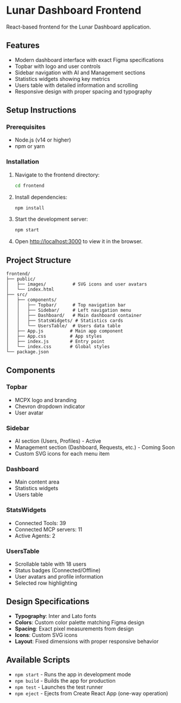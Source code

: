 # Lunar Dashboard Frontend

React-based frontend for the Lunar Dashboard application.

## Features

- Modern dashboard interface with exact Figma specifications
- Topbar with logo and user controls
- Sidebar navigation with AI and Management sections
- Statistics widgets showing key metrics
- Users table with detailed information and scrolling
- Responsive design with proper spacing and typography

## Setup Instructions

### Prerequisites
- Node.js (v14 or higher)
- npm or yarn

### Installation
1. Navigate to the frontend directory:
   ```bash
   cd frontend
   ```

2. Install dependencies:
   ```bash
   npm install
   ```

3. Start the development server:
   ```bash
   npm start
   ```

4. Open [http://localhost:3000](http://localhost:3000) to view it in the browser.

## Project Structure

```
frontend/
├── public/
│   ├── images/          # SVG icons and user avatars
│   └── index.html
├── src/
│   ├── components/
│   │   ├── Topbar/      # Top navigation bar
│   │   ├── Sidebar/     # Left navigation menu
│   │   ├── Dashboard/   # Main dashboard container
│   │   ├── StatsWidgets/ # Statistics cards
│   │   └── UsersTable/  # Users data table
│   ├── App.js          # Main app component
│   ├── App.css         # App styles
│   ├── index.js        # Entry point
│   └── index.css       # Global styles
└── package.json
```

## Components

### Topbar
- MCPX logo and branding
- Chevron dropdown indicator
- User avatar

### Sidebar
- AI section (Users, Profiles) - Active
- Management section (Dashboard, Requests, etc.) - Coming Soon
- Custom SVG icons for each menu item

### Dashboard
- Main content area
- Statistics widgets
- Users table

### StatsWidgets
- Connected Tools: 39
- Connected MCP servers: 11
- Active Agents: 2

### UsersTable
- Scrollable table with 18 users
- Status badges (Connected/Offline)
- User avatars and profile information
- Selected row highlighting

## Design Specifications

- **Typography**: Inter and Lato fonts
- **Colors**: Custom color palette matching Figma design
- **Spacing**: Exact pixel measurements from design
- **Icons**: Custom SVG icons
- **Layout**: Fixed dimensions with proper responsive behavior

## Available Scripts

- `npm start` - Runs the app in development mode
- `npm build` - Builds the app for production
- `npm test` - Launches the test runner
- `npm eject` - Ejects from Create React App (one-way operation)

